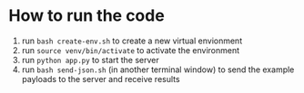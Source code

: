 # How to run the code
1) run `bash create-env.sh` to create a new virtual envionment
2) run `source venv/bin/activate` to activate the environment
3) run `python app.py` to start the server   
4) run `bash send-json.sh` (in another terminal window) to send the example payloads to the server and receive results